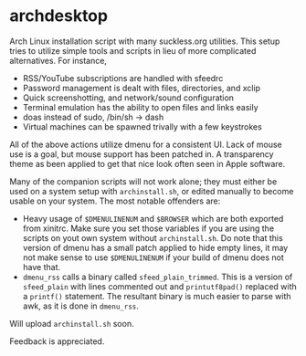 # archdesktop

Arch Linux installation script with many suckless.org utilities. This setup tries to utilize simple tools and scripts in lieu of more complicated alternatives. For instance,<br>

* RSS/YouTube subscriptions are handled with sfeedrc
* Password management is dealt with files, directories, and xclip
* Quick screenshotting, and network/sound configuration
* Terminal emulation has the ability to open files and links easily
* doas instead of sudo, /bin/sh -> dash
* Virtual machines can be spawned trivally with a few keystrokes

All of the above actions utilize dmenu for a consistent UI. Lack of mouse use is a goal, but mouse support has been patched in. A transparency theme as been applied to get that nice look often seen in Apple software.<br>

Many of the companion scripts will not work alone; they must either be used on a system setup with `archinstall.sh`, or edited manually to become usable on your system. The most notable offenders are:

* Heavy usage of `$DMENULINENUM` and `$BROWSER` which are both exported from xinitrc. Make sure you set those variables if you are using the scripts on yout own system without `archinstall.sh`. Do note that this version of dmenu has a small patch applied to hide empty lines, it may not make sense to use `$DMENULINENUM` if your build of dmenu does not have that.
* `dmenu_rss` calls a binary called `sfeed_plain_trimmed`. This is a version of `sfeed_plain` with lines commented out and `printutf8pad()` replaced with a `printf()` statement. The resultant binary is much easier to parse with awk, as it is done in `dmenu_rss`.<br>

Will upload `archinstall.sh` soon.

Feedback is appreciated.
